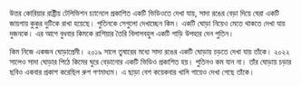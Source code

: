 উত্তর কোরিয়ার রাষ্ট্রীয় টেলিভিশন চ্যানেলে প্রকাশিত একটি ভিডিওতে দেখা যায়, সাদা রঙের বেড়া দিয়ে ঘেরা একটি জায়গায় কুকুর দুটিকে রাখা হয়েছে। পুতিনকে সেগুলো দেখাচ্ছেন কিম। একটি ঘোড়া নিয়েও মেতে থাকতে দেখা যায় দুজনকে। এর আগে বুধবার কিমকে রাশিয়ার তৈরি বিলাসবহুল একটি গাড়ি উপহার দেন পুতিন।

কিম নিজে একজন ঘোড়াপ্রেমী। ২০১৯ সালে তুষারের মধ্যে সাদা রঙের একটি ঘোড়ায় চড়তে দেখা যায় তাঁকে। ২০২২ সালেও সাদা ঘোড়ার পিঠে কিমের ঘুরে বেড়ানোর একটি ভিডিও প্রকাশিত হয়। পুতিনও কম যান না। তাঁর ঘোড়ায় চড়ার ছবিও একবার প্রকাশ করেছিল রুশ গণমাধ্যম। এ ছাড়া বেশ কয়েকবার খালি গায়েও দেখা গেছে তাঁকে।
